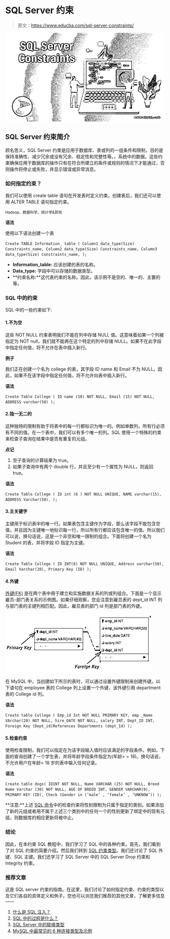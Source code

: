 # SQL Server 约束

> 原文：<https://www.educba.com/sql-server-constraints/>

![SQL Server Constraints](img/85204f347029d2a1a283bbb03b24e2c7.png)



## SQL Server 约束简介

顾名思义，SQL Server 约束是应用于数据库、表或列的一组条件和限制，目的是保持准确性、减少冗余或没有冗余、稳定性和完整性等。，系统中的数据。这些约束确保应用于数据库的操作只有在符合所建立的条件或规则的情况下才能通过，否则操作将停止或失败，并显示错误或异常消息。

### 如何指定约束？

我们可以使用 create table 语句在开发表时定义约束。创建表后，我们还可以使用 ALTER TABLE 语句指定约束。

<small>Hadoop、数据科学、统计学&其他</small>

**语法**

使用以下语法创建一个表

`Create TABLE Information_ table
(
Column1 data_type(Size) Constraints_name,
Column2 data_type(Size) Constraints_name,
Column3 data_type(Size) Constraints_name,
);`

*   **Information_table:** 应该创建的表的名称。
*   **Data_type:** 字段中可以存储的数据类型。
*   **约束名称:**这代表约束的名称。因此，该示例不是空的、唯一的、主要的等。

### SQL 中的约束

SQL 中的一些约束如下:

#### 1.不为空

这些 NOT NULL 约束表明我们不能在列中存储 NULL 值。这意味着如果一个列被指定为 NOT null，我们就不能再在这个特定的列中存储 NULL。如果不在此字段中指定任何值，将不允许在表中插入新行。

**例子**

我们正在创建一个名为 college 的表，其字段 ID name 和 Email 不为 NULL。因此，如果不在该字段中指定任何值，将不允许向表中插入新行。

**语法**

`Create Table College
(
ID name (10) NOT NULL,
Email (15) NOT NULL,
ADDRESS varchar(50)
);`

#### 2.独一无二的

这种独特的限制有助于将表中的每一行都标识为唯一的。例如单数列，所有行必须有不同的值。在一个表中，我们可以有多个唯一的列。SQL 使用一个特殊的约束来检查子查询在结果中是否有重复的元组。

**点记**

1.  空子查询的计算结果为 true。
2.  如果子查询中有两个 double 行，并且至少有一个属性为 NULL，则返回 true。

**语法**

`Create Table College
(
ID int (6 ) NOT NULL UNIQUE,
NAME varchar(15),
ADDRESS Varchar(50),
);`

#### 3.主关键字

主键用于标识表中的唯一行。如果表包含主键作为字段，那么该字段不能包含空值，并且因为主键唯一地标识每一行，所以所有行都应该包含唯一的值。所以我们可以说，换句话说，这是一个非空和唯一限制的组合。下面将创建一个名为 Student 的表，并将字段 ID 指定为主键。

**语法**

`Create Table College
(
ID INT(8) NOT NULL UNIQUE,
Address varchar(50),
Email Varchar(20),
Primary Key (ID)
);`

#### 4.外键

[外键(FK)](https://www.educba.com/foreign-key-in-sql/) 是在两个表中用于建立和实施数据关系的列或列组合。下面是一个显示雇员-部门表关系的示例图。如果仔细观察，您会注意到雇员表的 dept_id INT 列与部门表的主键列相匹配。因此，雇员表的部门 id 列是部门表的外键。

![sql constraint](img/ddc43133ad9e19f0dddfe0c076427ab1.png)



在 MySQL 中，当创建如下所示的表时，可以通过设置外键限制来创建外键。以下语句在 employee 表的 College 列上设置一个外键，该外键引用 department 表的 College id 列。

**语法**

`Create table College (
Emp_id Int NOT NULL PRIMARY KEY,
emp _Name VArchar(20) NOT NULL,
hire_DATE NOT NULL,
salary INT,
Dept_ID INT,
Foreign Key (Dept_id)References Departments (dept_Id)
);`

#### 5.检查约束

使用检查限制，我们可以指定在为该字段输入值时应该满足的字段条件。例如，下面的查询创建了一个学生表，并将年龄字段条件指定为(年龄> = 18)。换句话说，不允许用户在年龄< 18 岁的表中输入任何记录。

**语法**

`Create table dogs(
IDINT NOT NULL,
Name VARCHAR (25) NOT NULL,
Breed Name Varchar (30) NOT NULL,
AGE OF BREED INT,
GENDER VARCHAR(9),
PRIMARY KEY (ID),
Check (Gender in (‘male’ , ‘female’ , ‘UNKNOW’))
);`

**注意:**上述 [SQL 命令](https://www.educba.com/sql-commands/)中的检查约束将性别限制为只属于指定的类别。如果添加了新的元组或者用不属于上述三个类别中的任何一个的性别更新了绑定中的现有元组，则数据库的相应更新将被中止。

### 结论

因此，在本约束 SQL 教程中，我们学习了 SQL 中的各种约束。首先，我们看到了对 SQL 约束的简要介绍。然后我们转到 [SQL 约束类型](https://www.educba.com/sql-constraints/)。我们还讨论了 SQL 外键、SQL 主键。我们还学习了 SQL Server 中的 SQL Server Drop 约束和 Integrity 约束。

### 推荐文章

这是 SQL server 约束的指南。在这里，我们讨论了如何指定约束、约束的类型以及它们各自的具体定义和例子。您也可以浏览我们推荐的其他文章，了解更多信息——

1.  [什么是 SQL 注入？](https://www.educba.com/what-is-sql-injection/)
2.  [SQL 中的过程是什么？](https://www.educba.com/what-is-procedure-in-sql/)
3.  [SQL Server 中的联接类型](https://www.educba.com/types-of-joins-in-sql-server/)
4.  [MySQL 中最常见的 6 种连接类型及示例](https://www.educba.com/joins-in-mysql/)





